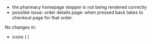 - the pharmacy homepage stepper is not being rendered correctly
- possible issue: order details page: when pressed back takes to checkout page for that order.


No changes in:
- icons ( )